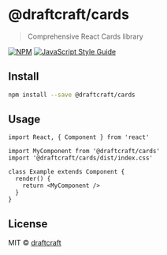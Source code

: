 # @draftcraft/cards

> Comprehensive React Cards library

[![NPM](https://img.shields.io/npm/v/@draftcraft/cards.svg)](https://www.npmjs.com/package/@draftcraft/cards) [![JavaScript Style Guide](https://img.shields.io/badge/code_style-standard-brightgreen.svg)](https://standardjs.com)

## Install

```bash
npm install --save @draftcraft/cards
```

## Usage

```tsx
import React, { Component } from 'react'

import MyComponent from '@draftcraft/cards'
import '@draftcraft/cards/dist/index.css'

class Example extends Component {
  render() {
    return <MyComponent />
  }
}
```

## License

MIT © [draftcraft](https://github.com/draftcraft)
